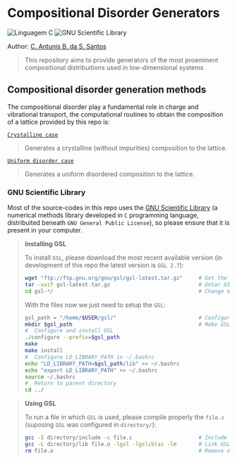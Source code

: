 # Compositional Disorder Generators

![Linguagem C](https://img.shields.io/badge/Linguagem%20C-555555?style=plastic)
![GNU Scientific Library](https://img.shields.io/badge/GNU%20Scientific%20Library-800000?style=plastic)

Author: [C. Antunis B. da S. Santos](https://github.com/carlos-antunis-physics/)

> This repository aims to provide generators of the most proeminent compositional distribuitions used in low-dimensional systems

## Compositional disorder generation methods

The compositional disorder play a fundamental role in charge and vibrational transport, the computational routines to obtain the composition of a lattice provided by this repo is:

[`Crystalline case`](./generators/crystalline.c)
> Generates a crystalline (without impurities) composition to the lattice.

[`Uniform disorder case`](./generators/uniform-disorder.c)
> Generates a uniform disordered composition to the lattice.

### GNU Scientific Library

Most of the source-codes in this repo uses the [GNU Scientific Library](https://www.gnu.org/software/gsl/) (a numerical methods library developed in `C` programming language, distribuited beneath `GNU General Public License`), so please ensure that it is present in your computer.

> **Installing GSL**
> 
>  To install `GSL`, please download the most recent available version (in development of this repo the latest version is `GSL 2.7`):
> ```bash
> wget "ftp://ftp.gnu.org/gnu/gsl/gsl-latest.tar.gz"     # Get the GSL tar file from server
> tar -xvzf gsl-latest.tar.gz                            # Untar GSL files
> cd gsl-*/                                              # Change directory to gsl-"latest"/
> ```
> With the files now we just need to setup the `GSL`:
> ```bash
> gsl_path = "/home/$USER/gsl/"                          # Configure GSL directory
> mkdir $gsl_path                                        # Make GSL directory
> #  Configure and install GSL
> ./configure --prefix=$gsl_path
> make
> make install
> #  Configure LD_LIBRARY_PATH in ~/.bashrc
> echo "LD_LIBRARY_PATH=$gsl_path/lib" >> ~/.bashrc
> echo "export LD_LIBRARY_PATH" >> ~/.bashrc
> source ~/.bashrc
> #  Return to parent directory
> cd ../
> ```

> **Using GSL**
>
> To run a file in which `GSL` is used, please compile properly the `file.c` (suposing `GSL` was configured in `directory/`):
> ```bash
> gcc -I directory/include -c file.c                     # Include GSL files
> gcc -L directory/lib file.o -lgsl -lgslcblas -lm       # Link GSL libraries
> rm file.o                                              # Remove object file
> ```

